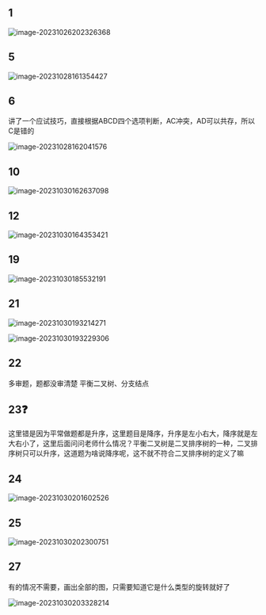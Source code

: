 ## 1

![image-20231026202326368](/Users/yuebinghui/Documents/program/github/note/images/image-20231026202326368.png)

## 5

![image-20231028161354427](/Users/yuebinghui/Documents/program/github/note/images/image-20231028161354427.png)

## 6

讲了一个应试技巧，直接根据ABCD四个选项判断，AC冲突，AD可以共存，所以C是错的

![image-20231028162041576](/Users/yuebinghui/Documents/program/github/note/images/image-20231028162041576.png)

## 10

![image-20231030162637098](/Users/yuebinghui/Documents/program/github/note/images/image-20231030162637098.png)

## 12

![image-20231030164353421](/Users/yuebinghui/Documents/program/github/note/images/image-20231030164353421.png)

## 19

![image-20231030185532191](/Users/yuebinghui/Documents/program/github/note/images/image-20231030185532191.png)

## 21

![image-20231030193214271](/Users/yuebinghui/Documents/program/github/note/images/image-20231030193214271.png)

![image-20231030193229306](/Users/yuebinghui/Documents/program/github/note/images/image-20231030193229306.png)

## 22

多审题，题都没审清楚 平衡二叉树、分支结点 

## 23❓

这里错是因为平常做题都是升序，这里题目是降序，升序是左小右大，降序就是左大右小了，这里后面问问老师什么情况？平衡二叉树是二叉排序树的一种，二叉排序树只可以升序，这道题为啥说降序呢，这不就不符合二叉排序树的定义了嘛

## 24

![image-20231030201602526](/Users/yuebinghui/Documents/program/github/note/images/image-20231030201602526.png)

## 25

![image-20231030202300751](/Users/yuebinghui/Documents/program/github/note/images/image-20231030202300751.png)

## 27

有的情况不需要，画出全部的图，只需要知道它是什么类型的旋转就好了

![image-20231030203328214](/Users/yuebinghui/Documents/program/github/note/images/image-20231030203328214.png)